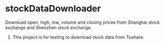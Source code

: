 # stockDataDownloader
Download open, high, low, volume and closing prices from Shanghai stock exchange and Shenzhen stock exchange.

1. This project is for testing to download stock data from Tushare.
